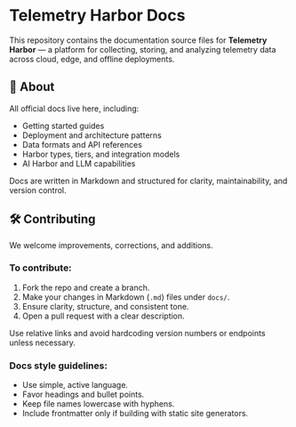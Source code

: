 # Telemetry Harbor Docs

This repository contains the documentation source files for **Telemetry Harbor** — a platform for collecting, storing, and analyzing telemetry data across cloud, edge, and offline deployments.

## 📁 About

All official docs live here, including:

- Getting started guides
- Deployment and architecture patterns
- Data formats and API references
- Harbor types, tiers, and integration models
- AI Harbor and LLM capabilities

Docs are written in Markdown and structured for clarity, maintainability, and version control.

## 🛠️ Contributing

We welcome improvements, corrections, and additions.

### To contribute:

1. Fork the repo and create a branch.
2. Make your changes in Markdown (`.md`) files under `docs/`.
3. Ensure clarity, structure, and consistent tone.
4. Open a pull request with a clear description.

Use relative links and avoid hardcoding version numbers or endpoints unless necessary.

### Docs style guidelines:

- Use simple, active language.
- Favor headings and bullet points.
- Keep file names lowercase with hyphens.
- Include frontmatter only if building with static site generators.


